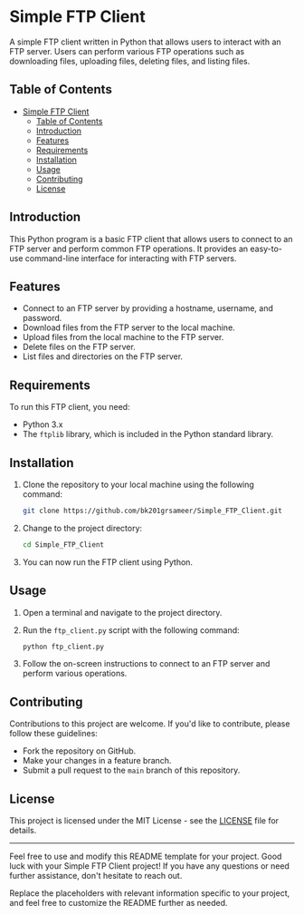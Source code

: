 # Simple FTP Client

A simple FTP client written in Python that allows users to interact with an FTP server. Users can perform various FTP operations such as downloading files, uploading files, deleting files, and listing files.

## Table of Contents

- [Simple FTP Client](#simple-ftp-client)
  - [Table of Contents](#table-of-contents)
  - [Introduction](#introduction)
  - [Features](#features)
  - [Requirements](#requirements)
  - [Installation](#installation)
  - [Usage](#usage)
  - [Contributing](#contributing)
  - [License](#license)

## Introduction

This Python program is a basic FTP client that allows users to connect to an FTP server and perform common FTP operations. It provides an easy-to-use command-line interface for interacting with FTP servers.

## Features

- Connect to an FTP server by providing a hostname, username, and password.
- Download files from the FTP server to the local machine.
- Upload files from the local machine to the FTP server.
- Delete files on the FTP server.
- List files and directories on the FTP server.

## Requirements

To run this FTP client, you need:

- Python 3.x
- The `ftplib` library, which is included in the Python standard library.

## Installation

1. Clone the repository to your local machine using the following command:

   ```bash
   git clone https://github.com/bk201grsameer/Simple_FTP_Client.git
   ```

2. Change to the project directory:

   ```bash
   cd Simple_FTP_Client
   ```

3. You can now run the FTP client using Python.

## Usage

1. Open a terminal and navigate to the project directory.

2. Run the `ftp_client.py` script with the following command:

   ```bash
   python ftp_client.py
   ```

3. Follow the on-screen instructions to connect to an FTP server and perform various operations.

## Contributing

Contributions to this project are welcome. If you'd like to contribute, please follow these guidelines:

- Fork the repository on GitHub.
- Make your changes in a feature branch.
- Submit a pull request to the `main` branch of this repository.

## License

This project is licensed under the MIT License - see the [LICENSE](LICENSE) file for details.

---

Feel free to use and modify this README template for your project. Good luck with your Simple FTP Client project! If you have any questions or need further assistance, don't hesitate to reach out.

Replace the placeholders with relevant information specific to your project, and feel free to customize the README further as needed.